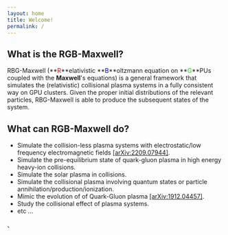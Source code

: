 ```yaml
---
layout: home
title: Welcome!
permalink: /
---
```




## What is the RGB-Maxwell?

RBG-Maxwell (**<font color="#dd0000">R</font>**elativistic **<font color="#0000dd">B</font>**oltzmann equation on **<font color="#00dd00">G</font>**PUs coupled with the **Maxwell**'s equations) is a general framework that simulates the (relativistic) collisional plasma systems in a fully consistent way on GPU clusters. Given the proper initial distributions of the relevant particles, RBG-Maxwell  is able to produce the subsequent states of the system. 


## What can RGB-Maxwell do?

- Simulate the collision-less plasma systems with electrostatic/low frequency electromagnetic fields [[arXiv:2209.07944]](https://arxiv.org/abs/2209.07944).
- Simulate the pre-equilibrium state of quark-gluon plasma in high energy heavy-ion collisions.
- Simulate the solar plasma in collisions.
- Simulate the collisional plasma involving quantum states or particle annihilation/production/ionization.
- Mimic the evolution of of Quark-Gluon plasma [[arXiv:1912.04457]](https://arxiv.org/abs/1912.04457).
- Study the collisional effect of plasma systems. 
- etc ...

、